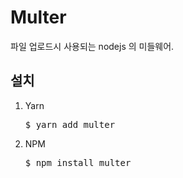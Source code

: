 # Multer

파일 업로드시 사용되는 nodejs 의 미들웨어.

## 설치

1. Yarn
   <pre>$ yarn add multer</pre>
2. NPM
   <pre>$ npm install multer</pre>
